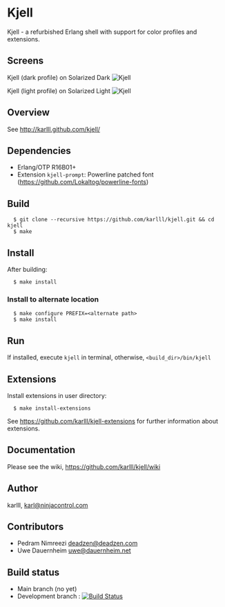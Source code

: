 Kjell
=====

Kjell - a refurbished Erlang shell with support for color profiles and extensions.						

## Screens

Kjell (dark profile) on Solarized Dark
![Kjell](http://karlll.github.io/kjell/images/kjell_demo_3_dark.png)

Kjell (light profile) on Solarized Light
![Kjell](http://karlll.github.io/kjell/images/kjell_demo_3_light.png)

## Overview

See http://karlll.github.com/kjell/

## Dependencies

* Erlang/OTP R16B01+
* Extension `kjell-prompt`: Powerline patched font (https://github.com/Lokaltog/powerline-fonts)

## Build
~~~
  $ git clone --recursive https://github.com/karlll/kjell.git && cd kjell
  $ make
~~~  

## Install

After building:
~~~
  $ make install
~~~  

### Install to alternate location
~~~
  $ make configure PREFIX=<alternate path>
  $ make install
~~~  

## Run

If installed, execute `kjell` in terminal, otherwise, `<build_dir>/bin/kjell`

## Extensions

Install extensions in user directory:
~~~   
  $ make install-extensions
~~~ 

See https://github.com/karlll/kjell-extensions for further information about extensions.

## Documentation

Please see the wiki, https://github.com/karlll/kjell/wiki

## Author

karlll, <karl@ninjacontrol.com>

## Contributors

* Pedram Nimreezi <deadzen@deadzen.com>
* Uwe Dauernheim <uwe@dauernheim.net>

## Build status

* Main branch (no yet)
* Development branch : [![Build Status](https://travis-ci.org/karlll/kjell.png?branch=develop)](https://travis-ci.org/karlll/kjell)


